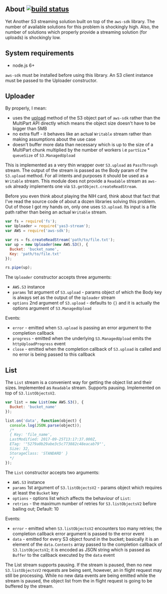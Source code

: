 ## About [![build status](https://secure.travis-ci.org/SaltwaterC/yas3-stream.png?branch=master)](https://travis-ci.org/SaltwaterC/yas3-stream)

Yet Another S3 streaming solution built on top of the `aws-sdk` library. The number of available solutions for this problem is shockingly high. Also, the number of solutions which properly provide a streaming solution (for uploads) is shockingly low.

## System requirements

 * node.js 6+

`aws-sdk` must be installed before using this library. An S3 client instance must be passed to the Uploader constructor.

## Uploader

By properly, I mean:

 * uses the [upload](http://docs.aws.amazon.com/AWSJavaScriptSDK/latest/AWS/S3.html#upload-property) method of the S3 object part of `aws-sdk` rather than the MultiPart API directly which means the object size doesn't have to be bigger than 5MB
 * no extra fluff - it behaves like an actual `Writable` stream rather than making assumptions about the use case
 * doesn't buffer more data than necessary which is up to the size of a MultiPart chunk multiplied by the number of workers i.e `partSize` * `queueSize` of `S3.ManagedUpload`

This is implemented as a very thin wrapper over `S3.upload` as `PassThrough` stream. The output of the stream is passed as the Body param of the `S3.upload` method. For all intents and purposes it should be used as a `Writable` stream. This module does not provide a `Readable` stream as `aws-sdk` already implements one via `S3.getObject.createReadStream`.

Before you even think about playing the NIH card, think about that fact that I've read the source code of about a dozen libraries solving this problem. Out of those I got my hands on, only one uses `S3.upload`. Its input is a file path rather than being an actual `Writable` stream.

```javascript
var fs = require('fs');
var Uploader = require('yas3-stream');
var AWS = require('aws-sdk');

var rs = fs.createReadStream('path/to/file.txt');
var up = new Uploader(new AWS.S3(), {
  Bucket: 'bucket_name',
  Key: 'path/to/file.txt'
});

rs.pipe(up);
```

The `Uploader` constructor accepts three arguments:

 * `AWS.S3` instance
 * `params` 1st argument of `S3.upload` - params object of which the Body key is always set as the output of the `Uploader` stream
 * `options` 2nd argument of `S3.upload` - defaults to `{}` and it is actually the options argument of `S3.ManagedUpload`

Events:

 * `error` - emitted when `S3.upload` is passing an error argument to the completion callback
 * `progress` - emitted when the underlying `S3.ManagedUpload` emits the `httpUploadProgress` event
 * `close` - emitted when the completion callback of `S3.upload` is called and no error is being passed to this callback

## List

The `List` stream is a convenient way for getting the object list and their sizes. Implemented as `Readable` stream. Supports pausing. Implemented on top of `S3.listObjectsV2`.

```javascript
var list = new List(new AWS.S3(), {
  Bucket: 'bucket_name'
});

list.on('data', function(object) {
  console.log(JSON.parse(object));
  /*
  { Key: 'file_name',
  LastModified: 2017-09-25T13:17:37.000Z,
  ETag: '"5279a0b29abe3c5c773882c48eacab79"',
  Size: 32,
  StorageClass: 'STANDARD' }
  */
});
```

The `List` constructor accepts two arguments:

 * `AWS.S3` instance
 * `params` 1st argument of `S3.listObjectsV2` - params object which requires at least the `Bucket` key
 * `options` - options list which affects the behaviour of `List`:
  * `retries` - the maximum number of retries for `S3.listObjectsV2` before bailing out; Default: 10

Events:

 * `error` - emitted when `S3.listObjectsV2` encounters too many retries; the completion callback error argument is passed to the error event
 * `data` - emitted for every S3 object found in the bucket; basically it is an element of the `data.Contents` array passed to the completion callback of `S3.listObjectsV2`; it is encoded as JSON string which is passed as `Buffer` to the callback executed by the `data` event

The List stream supports pausing. If the stream is paused, then no new `S3.listObjectsV2` requests are being sent, however, an in flight request may still be processing. While no new data events are being emitted while the stream is paused, the object list from the in flight request is going to be buffered by the stream.
